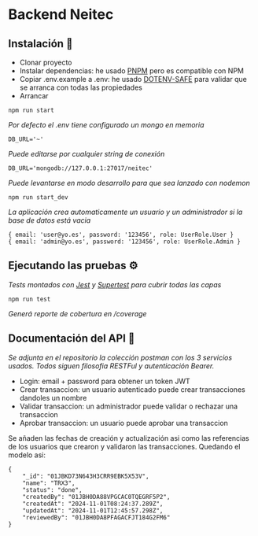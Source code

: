 # Backend Neitec


## Instalación 🔧


* Clonar proyecto
* Instalar dependencias: he usado [PNPM](https://pnpm.io/es/) pero es compatible con NPM
* Copiar .env.example a .env: he usado [DOTENV-SAFE](https://www.npmjs.com/package/dotenv-safe) para validar que se arranca con todas las propiedades
* Arrancar


```
npm run start
```

_Por defecto el .env tiene configurado un mongo en memoria_

```
DB_URL='~'
```

_Puede editarse por cualquier string de conexión_

```
DB_URL='mongodb://127.0.0.1:27017/neitec'
```

_Puede levantarse en modo desarrollo para que sea lanzado con nodemon_

```
npm run start_dev
```

_La aplicación crea automaticamente un usuario y un administrador si la base de datos está vacia_

```
{ email: 'user@yo.es', password: '123456', role: UserRole.User }
{ email: 'admin@yo.es', password: '123456', role: UserRole.Admin }
```

## Ejecutando las pruebas ⚙️

_Tests montados con [Jest](https://jestjs.io/) y [Supertest](https://www.npmjs.com/package/supertest) para cubrir todas las capas_

```
npm run test
```

_Generá reporte de cobertura en /coverage_

## Documentación del API ️📖


_Se adjunta en el repositorio la colección postman con los 3 servicios usados. Todos siguen filosofia RESTFul y autenticación Bearer._

* Login: email + password para obtener un token JWT
* Crear transaccion: un usuario autenticado puede crear transacciones dandoles un nombre
* Validar transaccion: un administrador puede validar o rechazar una transaccion
* Aprobar transaccion: un usuario puede aprobar una transaccion

Se añaden las fechas de creación y actualización asi como las referencias de los usuarios que crearon y validaron las transacciones. Quedando el modelo asi:
```
{
    "_id": "01JBKD73N643H3CRR9EBK5X53V",
    "name": "TRX3",
    "status": "done",
    "createdBy": "01JBH0DA88VPGCAC0TQEGRF5P2",
    "createdAt": "2024-11-01T08:24:37.289Z",
    "updatedAt": "2024-11-01T12:45:57.298Z",
    "reviewedBy": "01JBH0DA8PFAGACFJT184G2FM6"
}
```
